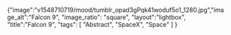 {"image":"v1548710719/mood/tumblr_opad3gPqk41woduf5o1_1280.jpg","image_alt":"Falcon 9",
"image_ratio": "square",
"layout":"lightbox",
"title":"Falcon 9",
 "tags": [
  "Abstract",
  "SpaceX",
  "Space"
 ]
}